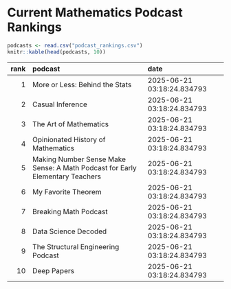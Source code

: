 # Current Mathematics Podcast Rankings


``` r
podcasts <- read.csv("podcast_rankings.csv")
knitr::kable(head(podcasts, 10))
```

| rank | podcast | date |
|---:|:---|:---|
| 1 | More or Less: Behind the Stats | 2025-06-21 03:18:24.834793 |
| 2 | Casual Inference | 2025-06-21 03:18:24.834793 |
| 3 | The Art of Mathematics | 2025-06-21 03:18:24.834793 |
| 4 | Opinionated History of Mathematics | 2025-06-21 03:18:24.834793 |
| 5 | Making Number Sense Make Sense: A Math Podcast for Early Elementary Teachers | 2025-06-21 03:18:24.834793 |
| 6 | My Favorite Theorem | 2025-06-21 03:18:24.834793 |
| 7 | Breaking Math Podcast | 2025-06-21 03:18:24.834793 |
| 8 | Data Science Decoded | 2025-06-21 03:18:24.834793 |
| 9 | The Structural Engineering Podcast | 2025-06-21 03:18:24.834793 |
| 10 | Deep Papers | 2025-06-21 03:18:24.834793 |
